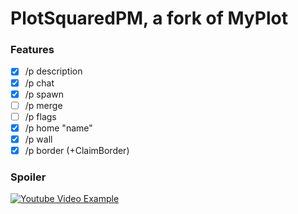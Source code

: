 # PlotSquaredPM, a fork of MyPlot

### Features

- [x] /p description
- [x] /p chat
- [x] /p spawn
- [ ] /p merge
- [ ] /p flags
- [x] /p home "name"
- [x] /p wall
- [x] /p border (+ClaimBorder)

### Spoiler

[![Youtube Video Example](https://img.youtube.com/vi/P8ZqvTlk3fc/0.jpg)](https://youtu.be/P8ZqvTlk3fc)
